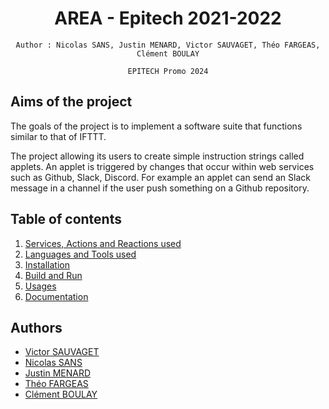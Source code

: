 <div align="center">
    <h1>AREA - Epitech 2021-2022</h1>

    Author : Nicolas SANS, Justin MENARD, Victor SAUVAGET, Théo FARGEAS, Clément BOULAY

    EPITECH Promo 2024
</div>

## Aims of the project

The goals of the project is to implement a software suite that functions similar to that of IFTTT.

The project allowing its users to create simple instruction strings called applets. An applet is triggered by changes that occur within web services such as Github, Slack, Discord. For example an applet can send an Slack message in a channel if the user push something on a Github repository.

## Table of contents

1. [Services, Actions and Reactions used](./documentation/SERVICES-ACTIONS-REACTIONS.md)
1. [Languages and Tools used](./documentation/LANGUAGES-AND-TOOLS.md)
1. [Installation](./documentation/INSTALLATION.md)
1. [Build and Run](./documentation/BUILD-AND-RUN.md)
1. [Usages](./documentation/USAGES.md)
1. [Documentation](./documentation/DOCUMENTATION.md)

## Authors

- [Victor SAUVAGET](https://github.com/VicSAU/)
- [Nicolas SANS](https://github.com/frnikho/)
- [Justin MENARD](https://github.com/JusteUn)
- [Théo FARGEAS](https://github.com/theofrgs)
- [Clément BOULAY](https://github.com/boulayclement)
